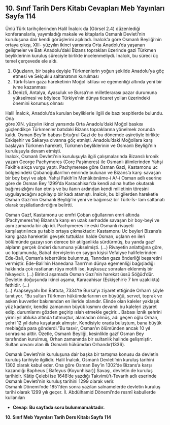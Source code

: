 ## 10. Sınıf Tarih Ders Kitabı Cevapları Meb Yayınları Sayfa 114

Ünlü Türk tarihçilerinden Halil İnalcık da (Görsel 2.4) düzenlediği konferanslarla, yayımladığı makale ve kitaplarla Osmanlı Devleti’nin kuruluşuna dair kendi görüşlerini açıkladı. İnalcık’a göre Osmanlı Beyliği’nin ortaya çıkışı, XIII- yüzyılın ikinci yarısında Orta Anadolu’da yaşanan gelişmeler ve Batı Anadolu’daki Bizans toprakları üzerinde gazi Türkmen beyliklerinin kuruluş süreciyle birlikte incelenmeliydi. İnalcık, bu süreci üç temel çerçevede ele aldı.

1. Oğuzların, bir başka deyişle Türkmenlerin yoğun şekilde Anadolu’ya göç etmesi ve Selçuklu saltanatının kurulması  
 2. Türk-İslam gaza hareketinin Moğol istilası ve egemenliği altında yeni bir ivme kazanması  
 3. Denizli, Antalya, Ayasuluk ve Bursa’nın milletlerarası pazar durumuna yükselmesi ve böylece Türkiye’nin dünya ticaret yolları üzerindeki önemini korumuş olması

Halil İnalcık, Anadolu’da kurulan beyliklerle ilgili de bazı tespitlerde bulundu. Ona  
 göre XIN. yüzyılın ikinci yarısında Orta Anadolu’daki Moğol baskısı güçlendikçe Türkmenler batıdaki Bizans topraklarına yönelmek zorunda kaldı. Osman Bey’in babası Ertuğrul Gazi de bu dönemde aşiretiyle birlikte Eskişehir ve Sakarya civarına göç etmişti. Anadolu’daki Moğollara karşı başlayan Türkmen hareketi, Türkmen beyliklerinin ve Osmanlı Beyliği’nin kuruluşuyla devam etmişti.  
 İnalcık, Osmanlı Devleti’nin kuruluşuyla ilgili çalışmalarında Bizanslı kronik yazarı George Pachymeres (Corç Paşimeres) ile Osmanlı âlimlerinden Yahşi Fakih’e sıkça vurgu yaptı. Pachymerese göre Osman Gazi, Kastamonu uc bölgesindeki Çobanoğulları’nın emrinde bulunan ve Bizans’a karşı savaşan bir boy beyi ve alptı. Yahşi Fakih’in Menâkıbnâme-i A/-i Osman adlı eserine göre de Osman Bey 1299’da Karacahisar’da kendi adına hutbe okutarak bağımsızlığını ilan etmiş ve bu ilanın ardından kendi milletinin töresini uygulayacağını açıklayıp bir kadı atamıştı. İnalcık, bu bilgilerden hareketle Osman Gazi’nin Osmanlı Beyliği’ni yeni ve bağımsız bir Türk-İs- lam saltanatı olarak teşkilatlandırdığını belirtti.

Osman Gazf, Kastamonu uc emfri Çoban oğullarının emri altında (Pachymeres’te) Bizans’a karşı en uzak serhadde savaşan bir boy-beyi ve aynı zamanda bir alp idi. Pachymeres ile eski Osmanlı rivayeti karşılaştırılınca şu tablo ortaya çıkmaktadır: Kastamonu Uc beyleri Bizans’a karşı gaza hareketini gevşek tuttukları halde Osman, uçların en ileri bölümünde gazayı son derece bir atılganlıkla sürdürmüş, bu yanda gazf alpların gerçek önderi durumuna yükselmişti. (…) Rivayetin anlattığına göre, uc toplumunda, Babaf dervişlerin en saygın kişisi Vefaiyye halifelerinden Ede-Bali, Osman’a teberrükte bulunmuş, Tanrıdan gaza önderliği beşaretini vermiştir. Ede-Bali’nin Hanedana Tanrı’nın dünya egemenliği bağışladığı hakkında çok rastlanan rüya motifi ise, kuşkusuz sonraları eklenmiş bir hikayedir. (…) Birinci aşamada Osman Gazi’nin harekat üssü Söğüd’dür. Devletin doğuşunda ikinci aşama, Karacahisar (Eskişehir’e 7 km uzaklıkta) fethidir. (…)  
 (…) Arapseyyahı İbn Battuta, 7334’te Bursa’yı ziyaret ettiğinde Orhan’ı şöyle tanıtıyor. “Bu sultan Türkmen hükümdarlarının en büyüğü, servet, toprak ve asken kuvvetler bakımından en ileride olanıdır. Elinde olan kaleler yaklaşık yüz kadardır, kendisi zamanının büyük kısmını devamlı bu kaleleri ziyaret edip, durumlarını gözden geçirip ıslah etmekle geçirir… Babası İznik şehrini yirmi yıl abluka altında tutmuştur, alamadan ölmüş, adı geçen oğlu Orhan, şehri 12 yıl daha kuşatarak almıştır. Kendisiyle orada buluştum, bana büyük meblağda para gönderdi.”Bu tasvir, Osman’ın ölümünden ancak 10 yıl sonrasına aittir. Özetle, Osmanlı Beyliği, kesinlikle gazf Osman Bey tarafından kurulmuş, Orhan zamanında bir sultanlık halinde gelişmiştir. Sultan unvanı alan ilk Osmanlı hükümdarı Orhandır(1336).

Osmanlı Devleti’nin kuruluşuna dair başka bir tartışma konusu da devletin kuruluş tarihiyle ilgilidir. Halil İnalcık, Osmanlı Devleti’nin kuruluş tarihini 1302 olarak kabul eder. Ona göre Osman Bey’in 1302’de Bizans’a karşı kazandığı Bapheus [ Bafeyus (Koyunhisar)] Savaşı, devletin de kuruluş tarihidir. Kâtip Çelebi ise 1648’de yazdığı Takvimü’t-Tevarih adlı eserinde Osmanlı Devleti’nin kuruluş tarihini 1299 olarak verir.  
 Osmanlı Dönemi’nde 1851’den sonra yazılan salnamelerde devletin kuruluş tarihi olarak 1299 yılı geçer. İl. Abdülhamid Dönemi’nde resmî kabullerde kullanılan

* **Cevap**: **Bu sayfada soru bulunmamaktadır.**

**10. Sınıf Meb Yayınları Tarih Ders Kitabı Sayfa 114**